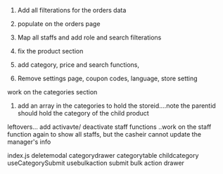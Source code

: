 1. Add all filterations for the orders data
2. populate on the orders page

3. Map all staffs and add role and search filterations  
4. fix the product section
5. add category, price and search functions,
6. Remove settings page, coupon codes, language, store setting




work on the categories section
1. add an array in the categories to hold the storeid....note the parentid should hold the category of the child product



leftovers...
add activavte/ deactivate staff functions
..work on the staff function again to show all staffs, but the casheir cannot update the manager's info


index.js
deletemodal
categorydrawer
categorytable
childcategory
useCategorySubmit
usebulkaction submit
bulk action drawer